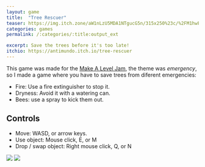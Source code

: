 ```yaml
---
layout: game
title:  "Tree Rescuer"
teaser: https://img.itch.zone/aW1nLzU5MDA1NTgucG5n/315x250%23c/%2FM1hwF.png
categories: games
permalink: /:categories/:title:output_ext

excerpt: Save the trees before it's too late!
itchio: https://antimundo.itch.io/tree-rescuer
---
```


This game was made for the [Make A Level Jam](https://itch.io/jam/make-a-level-may), the theme was *emergency*, so I made a game where you have to save trees from diferent emergencies:

* Fire: Use a fire extinguisher to stop it.
* Dryness: Avoid it with a watering can.
* Bees: use a spray to kick them out.

## Controls

* Move: WASD, or arrow keys.
* Use object: Mouse click, E, or M
* Drop / swap object: Right mouse click, Q, or N

<div class="img-container">
    <img src="https://img.itch.zone/aW1hZ2UvMTAzMzg1Ni81OTEwMjI3LnBuZw==/347x500/masTCt.png">
    <img src="https://img.itch.zone/aW1hZ2UvMTAzMzg1Ni81OTEwMzI4LnBuZw==/original/%2Bl6XZw.png">
</div>
